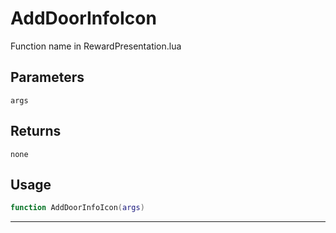 # AddDoorInfoIcon
Function name in RewardPresentation.lua
## Parameters
`args`
## Returns
`none`
## Usage
```lua
function AddDoorInfoIcon(args)
```
---
